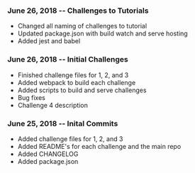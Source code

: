 ### June 26, 2018 -- Challenges to Tutorials

- Changed all naming of challenges to tutorial
- Updated package.json with build watch and serve hosting
- Added jest and babel


### June 26, 2018 -- Initial Challenges

- Finished challenge files for 1, 2, and 3
- Added webpack to build each challenge
- Added scripts to build and serve challenges
- Bug fixes
- Challenge 4 description

### June 25, 2018 -- Inital Commits

- Added challenge files for 1, 2, and 3
- Added README's for each challenge and the main repo
- Added CHANGELOG
- Added package.json